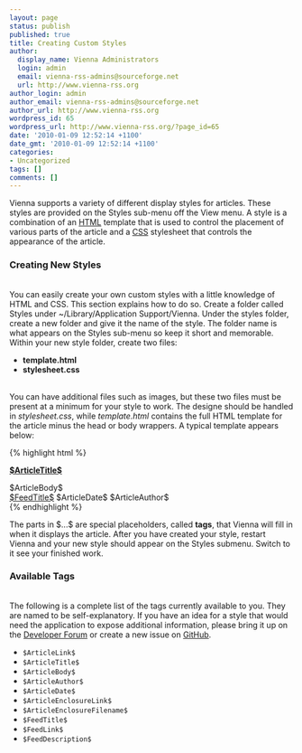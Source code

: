 ```yaml
---
layout: page
status: publish
published: true
title: Creating Custom Styles
author:
  display_name: Vienna Administrators
  login: admin
  email: vienna-rss-admins@sourceforge.net
  url: http://www.vienna-rss.org
author_login: admin
author_email: vienna-rss-admins@sourceforge.net
author_url: http://www.vienna-rss.org
wordpress_id: 65
wordpress_url: http://www.vienna-rss.org/?page_id=65
date: '2010-01-09 12:52:14 +1100'
date_gmt: '2010-01-09 12:52:14 +1100'
categories:
- Uncategorized
tags: []
comments: []
---
```

<p>Vienna supports a variety of different display styles for articles. These styles are provided on the Styles sub-menu off the View menu. A style is a combination of an <a href="http://en.wikipedia.org/wiki/HTML">HTML</a> template that is used to control the placement of various parts of the article and a <a href="http://en.wikipedia.org/wiki/Cascading_Style_Sheets">CSS</a> stylesheet that controls the appearance of the article.</p>
<h3>Creating New Styles</h3><br />
You can easily create your own custom styles with a little knowledge of HTML and CSS. This section explains how to do so. Create a folder called Styles under ~/Library/Application Support/Vienna. Under the styles folder, create a new folder and give it the name of the style. The folder name is what appears on the Styles sub-menu so keep it short and memorable. Within your new style folder, create two files: </p>
<ul>
<li><strong>template.html</strong>
<li><strong>stylesheet.css</strong></li><br />
</ul></p>
<p>You can have additional files such as images, but these two files must be present at a minimum for your style to work. The designe should be handled in <em>stylesheet.css</em>, while<em> template.html</em> contains the full HTML template for the article minus the head or body wrappers. A typical template appears below:</p>

{% highlight html %}
<div>
	<div>
		<b><a href="$ArticleLink$">$ArticleTitle$</a></b>
	</div></p>
	<div>
		$ArticleBody$
	</div>
	<div>
		<span><a href="$FeedLink$">$FeedTitle$</a></span> <span>$ArticleDate$</span> <span>$ArticleAuthor$</span>
	</div>
</div>
{% endhighlight %}

<p>The parts in $...$ are special placeholders, called <strong>tags</strong>, that Vienna will fill in when it displays the article. After you have created your style, restart Vienna and your new style should appear on the Styles submenu. Switch to it see your finished work.</p>
<h3>Available Tags</h3><br />
The following is a complete list of the tags currently available to you. They are named to be self-explanatory. If you have an idea for a style that would need the application to expose additional information, please bring it up on the <a href="http://forums.cocoaforge.com/viewforum.php?f=20">Developer Forum</a> or create a new issue on <a href="https://github.com/ViennaRSS/vienna-rss/issues">GitHub</a>.</p>
<ul>
<li><code>$ArticleLink$</code></li>
<li><code>$ArticleTitle$</code></li>
<li><code>$ArticleBody$</code></li>
<li><code>$ArticleAuthor$</code></li>
<li><code>$ArticleDate$</code></li>
<li><code>$ArticleEnclosureLink$</code></li>
<li><code>$ArticleEnclosureFilename$</code></li>
<li><code>$FeedTitle$</code></li>
<li><code>$FeedLink$</code></li>
<li><code>$FeedDescription$</code></li><br />
</ul></p>
